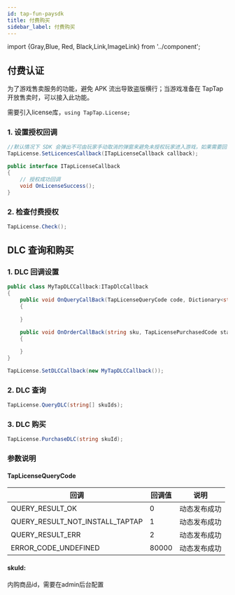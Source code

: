 ```yaml
---
id: tap-fun-paysdk
title: 付费购买
sidebar_label: 付费购买
---
```


import {Gray,Blue, Red, Black,Link,ImageLink} from '../component';


## 付费认证

<Gray>为了游戏售卖服务的功能，避免 APK 流出导致盗版横行；当游戏准备在 TapTap 开放售卖时，可以接入此功能。</Gray>

需要引入license库，`using TapTap.License;`

### 1. 设置授权回调

```cs
//默认情况下 SDK 会弹出不可由玩家手动取消的弹窗来避免未授权玩家进入游戏，如果需要回调来触发流程，请添加如下代码
TapLicense.SetLicencesCallback(ITapLicenseCallback callback);

public interface ITapLicenseCallback
{
    // 授权成功回调
    void OnLicenseSuccess();
}

```

### 2. 检查付费授权

```cs
TapLicense.Check();
```

## DLC 查询和购买

### 1. DLC 回调设置

```cs
public class MyTapDLCCallback:ITapDlcCallback
{
    public void OnQueryCallBack(TapLicenseQueryCode code, Dictionary<string, object> queryList)
    {
        
    }

    public void OnOrderCallBack(string sku, TapLicensePurchasedCode status)
    {
        
    }
}

TapLicense.SetDLCCallback(new MyTapDLCCallback());

```

### 2. DLC 查询

```cs
TapLicense.QueryDLC(string[] skuIds);
```


### 3. DLC 购买

```cs
TapLicense.PurchaseDLC(string skuId);
```

### 参数说明
#### TapLicenseQueryCode
回调          | 回调值 | 说明       |
----------- | --- | -------- |
QUERY_RESULT_OK       | 0   | 动态发布成功     |
QUERY_RESULT_NOT_INSTALL_TAPTAP       | 1   | 动态发布成功     |
QUERY_RESULT_ERR       | 2   | 动态发布成功     |
ERROR_CODE_UNDEFINED       | 80000   | 动态发布成功     |


#### skuId:
内购商品id，需要在admin后台配置

